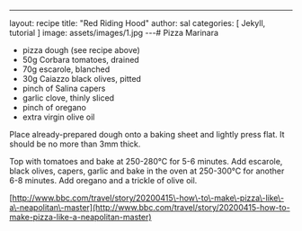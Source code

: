 ---
layout: recipe
title:  "Red Riding Hood"
author: sal
categories: [ Jekyll, tutorial ]
image: assets/images/1.jpg
---# Pizza Marinara

- pizza dough \(see recipe above\)
- 50g Corbara tomatoes, drained
- 70g escarole, blanched
- 30g Caiazzo black olives, pitted
- pinch of Salina capers
- garlic clove, thinly sliced
- pinch of oregano
- extra virgin olive oil

Place already\-prepared dough onto a baking sheet and lightly press flat. It should be no more than 3mm thick.

Top with tomatoes and bake at 250\-280°C for 5\-6 minutes. Add escarole, black olives, capers, garlic and bake in the oven at 250\-300°C for another 6\-8 minutes. Add oregano and a trickle of olive oil.

[http://www.bbc.com/travel/story/20200415\-how\-to\-make\-pizza\-like\-a\-neapolitan\-master](http://www.bbc.com/travel/story/20200415-how-to-make-pizza-like-a-neapolitan-master)
